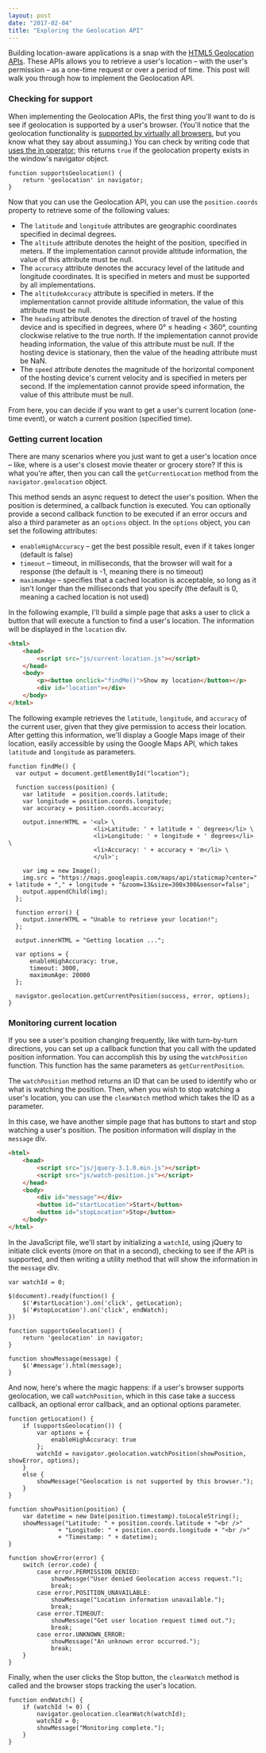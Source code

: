 ```yaml
---
layout: post
date: "2017-02-04"
title: "Exploring the Geolocation API"
---
```


Building location-aware applications is a snap with the [HTML5 Geolocation APIs](https://developer.mozilla.org/en-US/docs/Web/API/Geolocation/Using_geolocation). These APIs allows you to retrieve a user's location – with the user's permission – as a one-time request or over a period of time. This post will walk you through how to implement the Geolocation API.

### Checking for support ###

When implementing the Geolocation APIs, the first thing you'll want to do is see if geolocation is supported by a user's browser. (You'll notice that the geolocation functionality is [supported by virtually all browsers](http://caniuse.com/#feat=geolocation), but you know what they say about assuming.) You can check by writing code that [uses the in operator](https://developer.mozilla.org/en-US/docs/Web/JavaScript/Reference/Operators/in); this returns `true` if the geolocation property exists in the window's navigator object.

```language-javascript
function supportsGeolocation() {
    return 'geolocation' in navigator;
}
```

Now that you can use the Geolocation API, you can use the `position.coords` property to retrieve some of the following values:

* The `latitude` and `longitude` attributes are geographic coordinates specified in decimal degrees.
* The `altitude` attribute denotes the height of the position, specified in meters. If the implementation cannot provide altitude information, the value of this attribute must be null.
* The `accuracy` attribute denotes the accuracy level of the latitude and longitude coordinates. It is specified in meters and must be supported by all implementations.
* The `altitudeAccuracy` attribute is specified in meters. If the implementation cannot provide altitude information, the value of this attribute must be null.
* The `heading` attribute denotes the direction of travel of the hosting device and is specified in degrees, where 0° ≤ heading < 360°, counting clockwise relative to the true north. If the implementation cannot provide heading information, the value of this attribute must be null. If the hosting device is stationary, then the value of the heading attribute must be NaN.
* The `speed` attribute denotes the magnitude of the horizontal component of the hosting device's current velocity and is specified in meters per second. If the implementation cannot provide speed information, the value of this attribute must be null.

From here, you can decide if you want to get a user's current location (one-time event), or watch a current position (specified time).

### Getting current location ###

There are many scenarios where you just want to get a user's location once – like, where is a user's closest movie theater or grocery store? If this is what you're after, then you can call the `getCurrentLocation` method from the `navigator.geolocation` object.

This method sends an async request to detect the user's position. When the position is determined, a callback function is executed. You can optionally provide a second callback function to be executed if an error occurs and also a third parameter as an `options` object. In the `options` object, you can set the following attributes:

* `enableHighAccuracy` – get the best possible result, even if it takes longer (default is false)
* `timeout` – timeout, in milliseconds, that the browser will wait for a response (the default is -1, meaning there is no timeout)
* `maximumAge` – specifies that a cached location is acceptable, so long as it isn't longer than the milliseconds that you specify (the default is 0, meaning a cached location is not used)

In the following example, I'll build a simple page that asks a user to click a button that will execute a function to find a user's location. The information will be displayed in the `location` div.

```html
<html>
    <head>
        <script src="js/current-location.js"></script>
    </head>
    <body>
        <p><button onclick="findMe()">Show my location</button></p>
        <div id="location"></div>
    </body>
</html>
```

The following example retrieves the `latitude`, `longitude`, and `accuracy` of the current user, given that they give permission to access their location. After getting this information, we'll display a Google Maps image of their location, easily accessible by using the Google Maps API, which takes `latitude` and `longitude` as parameters.

```language-javascript
function findMe() {
  var output = document.getElementById("location");

  function success(position) {
    var latitude  = position.coords.latitude;
    var longitude = position.coords.longitude;
    var accuracy = position.coords.accuracy;

    output.innerHTML = '<ul> \
                        <li>Latitude: ' + latitude + ' degrees</li> \
                        <li>Longitude: ' + longitude + ' degrees</li> \
                        <li>Accuracy: ' + accuracy + 'm</li> \
                        </ul>';

    var img = new Image();
    img.src = "https://maps.googleapis.com/maps/api/staticmap?center=" + latitude + "," + longitude + "&zoom=13&size=300x300&sensor=false";
    output.appendChild(img);
  };

  function error() {
    output.innerHTML = "Unable to retrieve your location!";
  };

  output.innerHTML = "Getting location ...";

  var options = {
      enableHighAccuracy: true,
      timeout: 3000,
      maximumAge: 20000
  };

  navigator.geolocation.getCurrentPosition(success, error, options);
}
```

### Monitoring current location ###

If you see a user's position changing frequently, like with turn-by-turn directions,  you can set up a callback function that you call with the updated position information. You can accomplish this by using the `watchPosition` function. This function has the same parameters as `getCurrentPosition`.

The `watchPosition` method returns an ID that can be used to identify who or what is watching the position. Then, when you wish to stop watching a user's location, you can use the `clearWatch` method which takes the ID as a parameter.

In this case, we have another simple page that has buttons to start and stop watching a user's position. The position information will display in the `message` div.

```html
<html>
    <head>
        <script src="js/jquery-3.1.0.min.js"></script>
        <script src="js/watch-position.js"></script>
    </head>
    <body>
        <div id="message"></div>
        <button id="startLocation">Start</button>
        <button id="stopLocation">Stop</button>
    </body>
</html>
```

In the JavaScript file, we'll start by initializing a `watchId`, using jQuery to initiate click events (more on that in a second), checking to see if the API is supported, and then writing a utility method that will show the information in the `message` div.

```language-javascript
var watchId = 0;

$(document).ready(function() {
    $('#startLocation').on('click', getLocation);
    $('#stopLocation').on('click', endWatch);
})

function supportsGeolocation() {
    return 'geolocation' in navigator;
}

function showMessage(message) {
    $('#message').html(message);
}
```

And now, here's where the magic happens: if a user's browser supports geolocation, we call `watchPosition`, which in this case take a success callback, an optional error callback, and an optional options parameter.

```language-javascript
function getLocation() {
    if (supportsGeolocation()) {
        var options = {
            enableHighAccuracy: true
        };
        watchId = navigator.geolocation.watchPosition(showPosition, showError, options);
    }
    else {
        showMessage("Geolocation is not supported by this browser.");
    }
}

function showPosition(position) {
    var datetime = new Date(position.timestamp).toLocaleString();
    showMessage("Latitude: " + position.coords.latitude + "<br />"
              + "Longitude: " + position.coords.longitude + "<br />"
              + "Timestamp: " + datetime);
}

function showError(error) {
    switch (error.code) {
        case error.PERMISSION_DENIED:
            showMessge("User denied Geolocation access request.");
            break;
        case error.POSITION_UNAVAILABLE:
            showMessage("Location information unavailable.");
            break;
        case error.TIMEOUT:
            showMessage("Get user location request timed out.");
            break;
        case error.UNKNOWN_ERROR:
            showMessage("An unknown error occurred.");
            break;
    }
}
```

Finally, when the user clicks the Stop button, the `clearWatch` method is called and the browser stops tracking the user's location.

```language-javascript
function endWatch() {
    if (watchId != 0) {
        navigator.geolocation.clearWatch(watchId);
        watchId = 0;
        showMessage("Monitoring complete.");
    }
}
```
